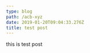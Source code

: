 ```yaml
---
type: blog
path: /acb-xyz
date: 2019-01-20T09:04:33.276Z
title: test post
---
```

this is test post
